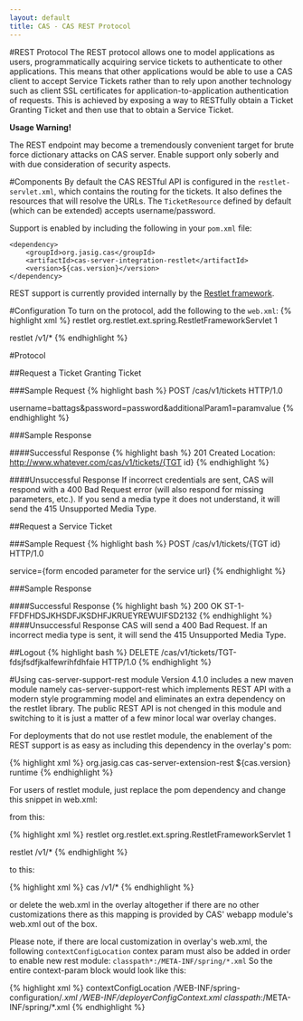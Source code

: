 ```yaml
---
layout: default
title: CAS - CAS REST Protocol
---
```


#REST Protocol
The REST protocol allows one to model applications as users, programmatically acquiring service tickets to authenticate to other applications. This means that other applications would be able to use a CAS client  to accept Service Tickets rather than to rely upon another technology such as client SSL certificates for application-to-application authentication of requests. This is achieved by exposing a way to RESTfully obtain a Ticket Granting Ticket and then use that to obtain a Service Ticket.

<div class="alert alert-warning"><strong>Usage Warning!</strong><p>The REST endpoint may become a tremendously convenient target for brute force dictionary attacks on CAS server. Enable support only soberly and with due consideration of security aspects.</p></div>


#Components
By default the CAS RESTful API is configured in the `restlet-servlet.xml`, which contains the routing for the tickets. It also defines the resources that will resolve the URLs. The `TicketResource` defined by default (which can be extended) accepts username/password.

Support is enabled by including the following in your `pom.xml` file:

    <dependency>
        <groupId>org.jasig.cas</groupId>
        <artifactId>cas-server-integration-restlet</artifactId>
        <version>${cas.version}</version>
    </dependency>

REST support is currently provided internally by the [Restlet framework](http://restlet.org/‎).


#Configuration
To turn on the protocol, add the following to the `web.xml`:
{% highlight xml %}
<servlet>
    <servlet-name>restlet</servlet-name>
    <servlet-class>org.restlet.ext.spring.RestletFrameworkServlet</servlet-class>
    <load-on-startup>1</load-on-startup>
</servlet>
 
<servlet-mapping>
    <servlet-name>restlet</servlet-name>
    <url-pattern>/v1/*</url-pattern>
</servlet-mapping>
{% endhighlight %}


#Protocol


##Request a Ticket Granting Ticket


###Sample Request
{% highlight bash %}
POST /cas/v1/tickets HTTP/1.0
 
username=battags&password=password&additionalParam1=paramvalue
{% endhighlight %}


###Sample Response


####Successful Response
{% highlight bash %}
201 Created
Location: http://www.whatever.com/cas/v1/tickets/{TGT id}
{% endhighlight %}


####Unsuccessful Response
If incorrect credentials are sent, CAS will respond with a 400 Bad Request error (will also respond for missing parameters, etc.). If you send a media type it does not understand, it will send the 415 Unsupported Media Type.


##Request a Service Ticket

###Sample Request
{% highlight bash %}
POST /cas/v1/tickets/{TGT id} HTTP/1.0
 
service={form encoded parameter for the service url}
{% endhighlight %}

###Sample Response

####Successful Response
{% highlight bash %}
200 OK
ST-1-FFDFHDSJKHSDFJKSDHFJKRUEYREWUIFSD2132
{% endhighlight %}
####Unsuccessful Response
CAS will send a 400 Bad Request. If an incorrect media type is sent, it will send the 415 Unsupported Media Type.


##Logout
{% highlight bash %}
DELETE /cas/v1/tickets/TGT-fdsjfsdfjkalfewrihfdhfaie HTTP/1.0
{% endhighlight %}

#Using cas-server-support-rest module
Version 4.1.0 includes a new maven module namely cas-server-support-rest which implements REST API with a modern
style programming model and eliminates an extra dependency on the restlet library. The public REST API is not
chenged in this module and switching to it is just a matter of a few minor local war overlay changes.

For deployments that do not use restlet module, the enablement of the REST support is as easy as including this dependency in the overlay's pom:

{% highlight xml %}
<dependency>
   <groupId>org.jasig.cas</groupId>
   <artifactId>cas-server-extension-rest</artifactId>
   <version>${cas.version}</version>
   <scope>runtime</scope>
</dependency>
{% endhighlight %}

For users of restlet module, just replace the pom dependency and change this snippet in web.xml:

from this:

{% highlight xml %}
<servlet>
    <servlet-name>restlet</servlet-name>
    <servlet-class>org.restlet.ext.spring.RestletFrameworkServlet</servlet-class>
    <load-on-startup>1</load-on-startup>
</servlet>
 
<servlet-mapping>
    <servlet-name>restlet</servlet-name>
    <url-pattern>/v1/*</url-pattern>
</servlet-mapping>
{% endhighlight %}

to this:

{% highlight xml %}
    <servlet-mapping>
        <servlet-name>cas</servlet-name>
        <url-pattern>/v1/*</url-pattern>
    </servlet-mapping>
{% endhighlight %}

or delete the web.xml in the overlay altogether if there are no other customizations there as this mapping is provided by CAS' webapp module's web.xml out of the box.

Please note, if there are local customization in overlay's web.xml, the following `contextConfigLocation` contex param must also be added in order to enable new rest module: `classpath*:/META-INF/spring/*.xml` So the entire context-param block would look like this:

{% highlight xml %}
<context-param>
    <param-name>contextConfigLocation</param-name>
    <param-value>
      /WEB-INF/spring-configuration/*.xml
      /WEB-INF/deployerConfigContext.xml
      classpath*:/META-INF/spring/*.xml
    </param-value>
</context-param>
{% endhighlight %}
